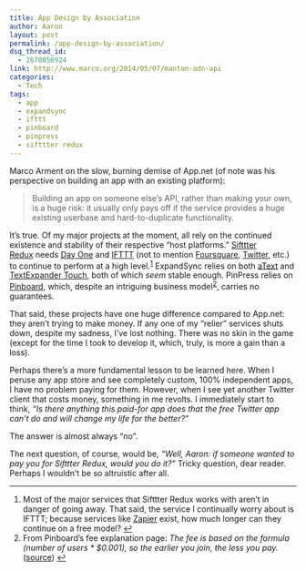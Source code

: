 ```yaml
---
title: App Design by Association
author: Aaron
layout: post
permalink: /app-design-by-association/
dsq_thread_id:
  - 2670856924
link: http://www.marco.org/2014/05/07/manton-adn-api
categories:
  - Tech
tags:
  - app
  - expandsync
  - ifttt
  - pinboard
  - pinpress
  - sifttter redux
---
```

Marco Arment on the slow,&nbsp;burning demise of App.net&nbsp;(of note was his perspective on building an app with an&nbsp;existing platform):

> Building an app on someone else’s API, rather than making your own, is a huge risk: it usually only pays off if the service provides a huge existing userbase and hard-to-duplicate functionality.

It&#8217;s true. Of my major projects at the moment, all rely on the continued existence and&nbsp;stability of their respective &#8220;host platforms.&#8221;&nbsp;<a title="Sifttter Redux" href="/tag/sifttter-redux" target="_blank">Sifttter Redux</a>&nbsp;needs&nbsp;<a title="Day One" href="http://dayoneapp.com/" target="_blank">Day One</a> and <a title="IFTTT" href="http://ifttt.com" target="_blank">IFTTT</a> (not to mention <a title="Foursquare" href="http://foursquare.com" target="_blank">Foursquare</a>, <a title="Twitter" href="http://twitter.com" target="_blank">Twitter</a>, etc.) to&nbsp;continue to&nbsp;perform at a high level.<sup id="fnref-913-1"><a href="#fn-913-1" rel="footnote">1</a></sup> ExpandSync relies on both <a title="aText" href="http://www.trankynam.com/atext/" target="_blank">aText</a> and <a title="TextExpander" href="http://smilesoftware.com/apps/" target="_blank">TextExpander Touch</a>, both of which *seem* stable enough. PinPress relies on <a title="Pinboard" href="http://pinboard.in" target="_blank">Pinboard</a>, which, despite an intriguing business model<sup id="fnref-913-2"><a href="#fn-913-2" rel="footnote">2</a></sup>, carries no guarantees.

That said, these&nbsp;projects have one huge&nbsp;difference compared to&nbsp;App.net: they aren&#8217;t trying to make money. If any one of my &#8220;relier&#8221; services shuts down,&nbsp;despite my sadness, I&#8217;ve lost nothing. There was no skin in the game (except for the time I took to develop it, which, truly, is more a gain than a loss).

Perhaps there&#8217;s a more fundamental lesson to be learned here. When I peruse any app store and see completely custom, 100% independent apps, I have no problem paying for them. However, when I see yet another Twitter client that costs money, something in me revolts. I immediately start to think,&nbsp;*&#8220;Is there anything this paid-for app does that the free Twitter app can&#8217;t do and will change my life for the better?&#8221;*

The answer is almost always &#8220;no&#8221;.

The next question, of course, would be,&nbsp;*&#8220;Well, Aaron: if someone wanted to pay you for Sifttter Redux, would you do it?&#8221;* Tricky question, dear reader. Perhaps I wouldn&#8217;t be so altruistic after all.

----

<ol>
<li id="fn-913-1">
  Most of the major services that Sifttter Redux works with aren&#8217;t in danger of going away. That said, the service I continually&nbsp;worry about is IFTTT; because&nbsp;services like <a title="Zapier" href="https://zapier.com/" target="_blank">Zapier</a>&nbsp;exist, how much longer can they continue on a free model?&#160;<a href="#fnref-913-1" rev="footnote">&#8617;</a>
</li>
<li id="fn-913-2">
From Pinboard&#8217;s fee explanation page:&nbsp;<em>The fee is based on the formula (number of users * $0.001), so the earlier you join, the less you pay.</em> (<a title="Pinboard Fee Explanation" href="https://pinboard.in/help/fee/" target="_blank">source</a>)&#160;<a href="#fnref-913-2" rev="footnote">&#8617;</a></li>
</ol>

